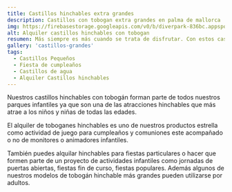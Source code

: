 ```yaml
---
title: Castillos hinchables extra grandes
description: Castillos con tobogan extra grandes en palma de mallorca
img: https://firebasestorage.googleapis.com/v0/b/diverpark-836bc.appspot.com/o/castillos-grandes%2Favion-1.jpg?alt=media&token=c683a312-d0e0-40fc-b870-fb5d14fa56f7
alt: Alquiler castillos hinchables con tobogan
resumen: Más siempre es más cuando se trata de disfrutar. Con estos castillos te podrás adentrar en nuestro universo de risas, emoción y adrenalina. 
gallery: 'castillos-grandes'
tags: 
  - Castillos Pequeños
  - Fiesta de cumpleaños
  - Castillos de agua
  - Alquiler Castillos hinchables
---
```


Nuestros castillos hinchables con tobogán forman parte de todos nuestros parques infantiles ya que son una de las atracciones hinchables que más atrae a los niños y niñas de todas las edades.

El alquiler de toboganes hinchables es uno de nuestros productos estrella como actividad de juego para cumpleaños y comuniones este acompañado o no de monitores o animadores infantiles.

También puedes alquilar hinchables para fiestas particulares o hacer que formen parte de un proyecto de actividades infantiles como jornadas de puertas abiertas, fiestas fin de curso, fiestas populares. Además algunos de nuestros modelos de tobogán hinchable más grandes pueden utilizarse por adultos.